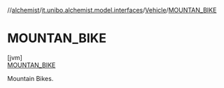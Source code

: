 //[alchemist](../../../../index.md)/[it.unibo.alchemist.model.interfaces](../../index.md)/[Vehicle](../index.md)/[MOUNTAN_BIKE](index.md)

# MOUNTAN_BIKE

[jvm]\
[MOUNTAN_BIKE](index.md)

Mountain Bikes.
